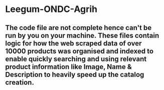 # Leegum-ONDC-Agrih

## The code file are not complete hence can't be run by you on your machine. These files contain logic for how the web scraped data of over 10000 products was organised and indexed to enable quickly searching and using relevant product information like Image, Name & Description to heavily speed up the catalog creation.
